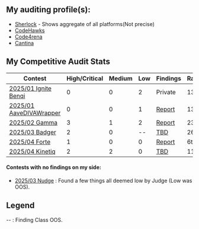 ## My auditing profile(s):
- [Sherlock](https://audits.sherlock.xyz/watson/Riceee) - Shows aggregate of all platforms(Not precise)
- [CodeHawks](https://profiles.cyfrin.io/u/riceee)
- [Code4rena](https://code4rena.com/@Riceee)
- [Cantina](https://cantina.xyz/u/Riceee)


## My Competitive Audit Stats
| Contest      | High/Critical | Medium  | Low | Findings | Rankings |
|--------------|-----------|-------------|----------|-----------------|---------------|
| [2025/01 Ignite Benqi](https://codehawks.cyfrin.io/c/2025-01-benqi)| 0   | 0   | 2  | Private | 13th |
| [2025/01 AaveDIVAWrapper](https://codehawks.cyfrin.io/c/2025-01-diva)|0|0|1| [Report](./My_Audit_Findings/DivaWrapper-Audit.md)| 13th |
| [2025/02 Gamma](https://codehawks.cyfrin.io/c/2025-02-gamma) | 3 | 1 | 2 | [Report](./My_Audit_Findings/2025-02-Liquidity-Management.md) | 23rd |
| [2025/03 Badger](https://cantina.xyz/competitions/f57ffb47-0ded-4f04-bcec-ecd7d47fad58)| 2 | 0 | -- | [TBD]() | 26th |
| [2025/04 Forte](https://code4rena.com/audits/2025-04-forte-float128-solidity-library)| 1 | 0 | 0 | [Report](https://code4rena.com/reports/2025-04-forte-float128-solidity-library) | 6th |
| [2025/04 Kinetiq](https://code4rena.com/audits/2025-04-kinetiq)| 2 | 2 | 0 | [TBD]() | 11th |


#### Contests with no findings on my side:
- [2025/03 Nudge](https://code4rena.com/audits/2025-03-nudgexyz) : Found a few things all deemed low by Judge (Low was OOS). 

## Legend
-- : Finding Class OOS. 
